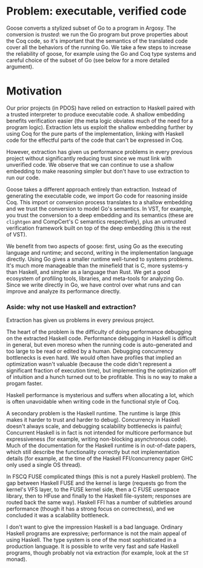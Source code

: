 # Problem: executable, verified code

Goose converts a stylized subset of Go to a program in Argosy. The conversion is _trusted_: we run the Go program but prove properties about the Coq code, so it's important that the semantics of the translated code cover all the behaviors of the running Go. We take a few steps to increase the reliability of goose, for example using the Go and Coq type systems and careful choice of the subset of Go (see below for a more detailed argument).

# Motivation

Our prior projects (in PDOS) have relied on extraction to Haskell paired with a trusted interpreter to produce executable code. A shallow embedding benefits verification easier (the meta logic obviates much of the need for a program logic). Extraction lets us exploit the shallow embedding further by using Coq for the pure parts of the implementation, linking with Haskell code for the effectful parts of the code that can't be expressed in Coq.

However, extraction has given us performance problems in every previous project without significantly reducing trust since we must link with unverified code. We observe that we can continue to use a shallow embedding to make reasoning simpler but don't have to use extraction to run our code.

Goose takes a different approach entirely than extraction. Instead of generating the executable code, we import Go code for reasoning inside Coq. This import or conversion process translates to a shallow embedding and we trust the conversion to model Go's semantics. In VST, for example, you trust the conversion to a deep embedding and its semantics (these are `clightgen` and CompCert's C semantics respectively), plus an untrusted verification framework built on top of the deep embedding (this is the rest of VST).

We benefit from two aspects of goose: first, using Go as the executing language and runtime; and second, writing in the implementation language directly. Using Go gives a smaller runtime well-tuned to systems problems. It's much more manageable than the minefield that is C, more systems-y than Haskell, and simpler as a language than Rust. We get a good ecosystem of profiling tools, libraries, and meta-tools for analyzing Go. Since we write directly in Go, we have control over what runs and can improve and analyze its performance directly.

### Aside: why not use Haskell and extraction?

Extraction has given us problems in every previous project.

The heart of the problem is the difficulty of doing performance debugging on the extracted Haskell code. Performance debugging in Haskell is difficult in general, but even moreso when the running code is auto-generated and too large to be read or edited by a human. Debugging concurrency bottlenecks is even hard. We would often have profiles that implied an optimization wasn't valuable (because the code didn't represent a significant fraction of execution time), but implementing the optimization off of intuition and a hunch turned out to be profitable. This is no way to make a progam faster.

Haskell performance is mysterious and suffers when allocating a lot, which is often unavoidable when writing code in the functional style of Coq.

A secondary problem is the Haskell runtime. The runtime is large (this makes it harder to trust and harder to debug). Concurrency in Haskell doesn't always scale, and debugging scalability bottlenecks is painful; Concurrent Haskell is in fact is not intended for multicore performance but expressiveness (for example, writing non-blocking asynchronous code). Much of the documentation for the Haskell runtime is in out-of-date papers, which still describe the functionality correctly but not implementation details (for example, at the time of the Haskell FFI/concurrency paper GHC only used a single OS thread).

In FSCQ FUSE complicated things (this is not a purely Haskell problem). The gap between Haskell FUSE and the kernel is large (requests go from the kernel's VFS layer, to the FUSE kernel side, then a C FUSE userspace library, then to HFuse and finally to the Haskell file-system; responses are routed back the same way). Haskell FFI has a number of subtleties around performance (though it has a strong focus on correctness), and we concluded it was a scalability bottleneck.

I don't want to give the impression Haskell is a bad language. Ordinary Haskell programs are expressive; performance is not the main appeal of using Haskell. The type system is one of the most sophisticated in a production language. It is possible to write very fast and safe Haskell programs, though probably not via extraction (for example, look at the `ST` monad).
